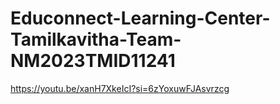 # Educonnect-Learning-Center-Tamilkavitha-Team-NM2023TMID11241
https://youtu.be/xanH7XkeIcI?si=6zYoxuwFJAsvrzcg
